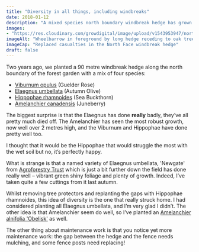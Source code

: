 ```yaml
---
title: "Diversity in all things, including windbreaks"
date: 2018-01-12
description: "A mixed species north boundary windbreak hedge has grown on leaps and bounds"
images: 
- "https://res.cloudinary.com/growdigital/image/upload/v1543953947/north-face-39615815062.jpg"
imageAlt: "Wheelbarrow in foreground by long hedge receding to oak tree"
imageCap: "Replaced casualties in the North Face windbreak hedge"
draft: false
---
```


Two years ago, we planted a 90 metre windbreak hedge along the north boundary of the forest garden with a mix of four species:

* [Viburnum opulus](http://www.pfaf.org/user/Plant.aspx?LatinName=viburnum+opulus) (Guelder Rose)
* [Elaegnus umbellata](http://pfaf.org/user/Plant.aspx?LatinName=Elaeagnus+umbellata) (Autumn Olive)
* [Hippophae rhamnoides](http://www.pfaf.org/User/plant.aspx?LatinName=Hippophae+rhamnoides) (Sea Buckthorn)
* [Amelanchier canadensis](http://www.pfaf.org/user/Plant.aspx?LatinName=Amelanchier+canadensis) (Juneberry)

The biggest surprise is that the Elaegnus has done **really** badly, they’ve all pretty much died off. The Amelanchier has seen the most robust growth, now well over 2 metres high, and the Viburnum and Hippophae have done pretty well too.

I thought that it would be the Hippophae that would struggle the most with the wet soil but no, it’s perfectly happy.

What is strange is that a named variety of Elaegnus umbellata, 'Newgate' from [Agroforestry Trust](https://www.agroforestry.co.uk/product/elaeagnus-umbellata-newgate/) which is just a bit further down the field has done really well – vibrant green shiny foliage and plenty of growth. Indeed, I’ve taken quite a few cuttings from it last autumn.

Whilst removing tree protectors and replanting the gaps with Hippophae rhamnoides, this idea of diversity is the one that really struck home. I had considered planting all Elaegnus umbellata, and I’m very glad I didn’t. The other idea is that Amelanchier seem do well, so I’ve planted an [Amelanchier alnifolia 'Obelisk'](https://www.ashwoodnurseries.com/shop/amelanchier-alnifolia-obelisk.html) as well.

The other thing about maintenance work is that you notice yet more maintenance work: the gap between the hedge and the fence needs mulching, and some fence posts need replacing!
